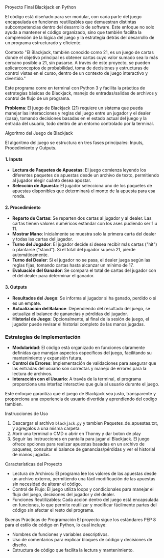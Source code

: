Proyecto Final Blackjack en Python

El código está diseñado para ser modular, con cada parte del juego encapsulada en funciones reutilizables que demuestran distintas subcompetencias 
dentro del desarrollo de software. Este enfoque no solo ayuda a mantener el código organizado, sino que también facilita la comprensión de la lógica
del juego y la estrategia detrás del desarrollo de un programa estructurado y eficiente.

Contexto
"El Blackjack, también conocido como 21, es un juego de cartas donde el objetivo principal es obtener cartas cuyo valor sumado sea lo más cercano posible a 21, sin pasarse.
A través de este proyecto, se pueden aplicarconceptos de probabilidad, toma de decisiones y estructuras de control vistas en el curso, dentro de un contexto de juego interactivo
y divertido."

Este programa corre en terminal con Python 3 y facilita la práctica de estrategias básicas de Blackjack, manejo de entradas/salidas de archivos y control de flujo de un programa.


**Problema**: El juego de Blackjack (21) requiere un sistema que pueda manejar las interacciones y reglas del juego entre un jugador y el dealer (casa),
tomando decisiones basadas en el estado actual del juego y la entrada del usuario, todo dentro de un entorno controlado por la terminal.

Algoritmo del Juego de Blackjack

El algoritmo del juego se estructura en tres fases principales: Inputs, Procedimiento y Outputs.

#### 1. Inputs
   - **Lectura de Paquetes de Apuestas**: El juego comienza leyendo los diferentes paquetes de apuestas desde un archivo de texto, permitiendo al jugador elegir
     cuánto desea apostar.
   - **Selección de Apuesta**: El jugador selecciona uno de los paquetes de apuestas disponibles que determinará el monto de la apuesta para esa ronda.

#### 2. Procedimiento
   - **Reparto de Cartas**: Se reparten dos cartas al jugador y al dealer. Las cartas tienen valores numéricos estándar con los ases pudiendo ser 1 u 11.
   - **Mostrar Mano**: Inicialmente se muestra solo la primera carta del dealer y todas las cartas del jugador.
   - **Turno del Jugador**: El jugador decide si desea recibir más cartas ("hit") o plantarse ("stand"). Si el total del jugador supera 21, pierde automáticamente.
   - **Turno del Dealer**: Si el jugador no se pasa, el dealer juega según las reglas fijas, tomando cartas hasta alcanzar un mínimo de 17.
   - **Evaluación del Ganador**: Se compara el total de cartas del jugador con el del dealer para determinar el ganador.

#### 3. Outputs
   - **Resultados del Juego**: Se informa al jugador si ha ganado, perdido o si es un empate.
   - **Actualización del Balance**: Dependiendo del resultado del juego, se actualiza el balance de ganancias y pérdidas del jugador.
   - **Historial de Juego**: Opcionalmente, al final de la sesión de juego, el jugador puede revisar el historial completo de las manos jugadas.

### Estrategias de Implementación

- **Modularidad**: El código está organizado en funciones claramente definidas que manejan aspectos específicos del juego, facilitando su mantenimiento y expansión futura.
- **Control de Errores**: Implementación de validaciones para asegurar que las entradas del usuario son correctas y manejo de errores para la lectura de archivos.
- **Interacción con el Usuario**: A través de la terminal, el programa proporciona una interfaz interactiva que guía al usuario durante el juego.

Este enfoque garantiza que el juego de Blackjack sea justo, transparente y proporciona una experiencia de usuario divertida y aprendiendo del codigo tambien.

Instrucciones de Uso
1. Descargar el archivo `blackjack.py` y tambien Paquetes_de_apuestas.txt, y agregalos a una misma carpeta.
2. Abrir una terminal o CMD o abrir en Thonny y dar boton de play
5. Seguir las instrucciones en pantalla para jugar al Blackjack. El juego ofrece opciones para realizar apuestas basadas en un archivo de paquetes, consultar el balance
   de ganancias/pérdidas y ver el historial de manos jugadas.

Características del Proyecto
- Lectura de Archivos: El programa lee los valores de las apuestas desde un archivo externo, permitiendo una fácil modificación de las apuestas sin necesidad de alterar el código.
- Control de Flujo: El juego utiliza loops y condicionales para manejar el flujo del juego, decisiones del jugador y del dealer.
- Funciones Reutilizables: Cada acción dentro del juego está encapsulada en funciones, lo que permite reutilizar y modificar fácilmente partes del código sin afectar el resto
  del programa.

Buenas Prácticas de Programación
El proyecto sigue los estándares PEP 8 para el estilo de código en Python, lo cual incluye:
- Nombres de funciones y variables descriptivos.
- Uso de comentarios para explicar bloques de código y decisiones de diseño.
- Estructura de código que facilita la lectura y mantenimiento.

